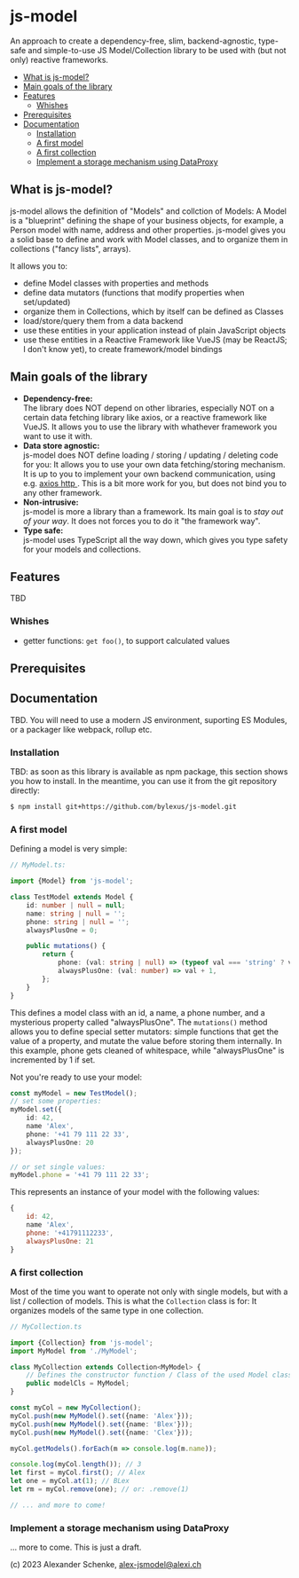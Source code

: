 # js-model

An approach to create a dependency-free, slim, backend-agnostic, type-safe and simple-to-use JS Model/Collection library to be used
with (but not only) reactive frameworks.

- [What is js-model?](#what-is-js-model)
- [Main goals of the library](#main-goals-of-the-library)
- [Features](#features)
	- [Whishes](#whishes)
- [Prerequisites](#prerequisites)
- [Documentation](#documentation)
	- [Installation](#installation)
	- [A first model](#a-first-model)
	- [A first collection](#a-first-collection)
	- [Implement a storage mechanism using DataProxy](#implement-a-storage-mechanism-using-dataproxy)


## What is js-model?

js-model allows the definition of "Models" and collction of Models: A Model is a "blueprint" defining the shape of your business objects,
for example, a Person model with name, address and other properties. js-model gives you a solid base to define and work with Model classes,
and to organize them in collections ("fancy lists", arrays).

It allows you to:

* define Model classes with properties and methods
* define data mutators (functions that modify properties when set/updated)
* organize them in Collections, which by itself can be defined as Classes
* load/store/query them from a data backend
* use these entities in your application instead of plain JavaScript objects
* use these entities in a Reactive Framework like VueJS (may be ReactJS; I don't know yet), to create
  framework/model bindings

## Main goals of the library

* **Dependency-free:**<br>
  The library does NOT depend on other libraries, especially NOT on a certain data fetching library like axios, or a reactive framework like VueJS.
  It allows you to use the library with whathever framework you want to use it with.
* **Data store agnostic:**<br>
  js-model does NOT define loading / storing / updating / deleting code for you: It allows you to use your own data fetching/storing mechanism.
  It is up to you to implement your own backend communication, using e.g. [ axios http ](https://axios-http.com/).
  This is a bit more work for you, but does not bind you to any other framework.
* **Non-intrusive:**<br>
  js-model is more a library than a framework. Its main goal is to _stay out of your way_. It does not forces you to do it "the framework way".
* **Type safe:**<br>
  js-model uses TypeScript all the way down, which gives you type safety for your models and collections.

## Features

TBD

### Whishes

* getter functions: `get foo()`, to support calculated values

## Prerequisites

## Documentation

TBD. You will need to use a modern JS environment, suporting ES Modules, or a packager like webpack, rollup etc.

### Installation

TBD: as soon as this library is available as npm package, this section shows you how to install.
In the meantime, you can use it from the git repository directly:

```sh
$ npm install git+https://github.com/bylexus/js-model.git
```

### A first model

Defining a model is very simple:

```ts
// MyModel.ts:

import {Model} from 'js-model';

class TestModel extends Model {
    id: number | null = null;
    name: string | null = '';
	phone: string | null = '';
    alwaysPlusOne = 0;

    public mutations() {
        return {
            phone: (val: string | null) => (typeof val === 'string' ? val.replace(/\s+/g, '') : null),
            alwaysPlusOne: (val: number) => val + 1,
        };
    }
}
```

This defines a model class with an id, a name, a phone number, and a mysterious property called "alwaysPlusOne".
The `mutations()` method allows you to define special setter mutators: simple functions that get the value of a property,
and mutate the value before storing them internally. In this example, phone gets cleaned of whitespace,
while "alwaysPlusOne" is incremented by 1 if set.

Not you're ready to use your model:

```ts
const myModel = new TestModel();
// set some properties:
myModel.set({
	id: 42,
	name 'Alex',
	phone: '+41 79 111 22 33',
	alwaysPlusOne: 20
});

// or set single values:
myModel.phone = '+41 79 111 22 33';
```

This represents an instance of your model with the following values:
```js
{
	id: 42,
	name 'Alex',
	phone: '+41791112233',
	alwaysPlusOne: 21
}
```

### A first collection

Most of the time you want to operate not only with single models, but with a list / collection of models. This is what the `Collection` class
is for: It organizes models of the same type in one collection.

```ts
// MyCollection.ts

import {Collection} from 'js-model';
import MyModel from './MyModel';

class MyCollection extends Collection<MyModel> {
	// Defines the constructor function / Class of the used Model class:
    public modelCls = MyModel;
}

const myCol = new MyCollection();
myCol.push(new MyModel().set({name: 'Alex'}));
myCol.push(new MyModel().set({name: 'Blex'}));
myCol.push(new MyModel().set({name: 'Clex'}));

myCol.getModels().forEach(m => console.log(m.name));

console.log(myCol.length()); // 3
let first = myCol.first(); // Alex
let one = myCol.at(1); // BLex
let rm = myCol.remove(one); // or: .remove(1)

// ... and more to come!
```

### Implement a storage mechanism using DataProxy

... more to come. This is just a draft.



(c) 2023 Alexander Schenke, alex-jsmodel@alexi.ch

